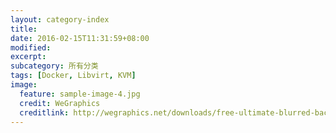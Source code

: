 ```yaml
---
layout: category-index
title: 
date: 2016-02-15T11:31:59+08:00
modified:
excerpt:
subcategory: 所有分类
tags: [Docker, Libvirt, KVM]
image:
  feature: sample-image-4.jpg
  credit: WeGraphics
  creditlink: http://wegraphics.net/downloads/free-ultimate-blurred-background-pack/
---
```


